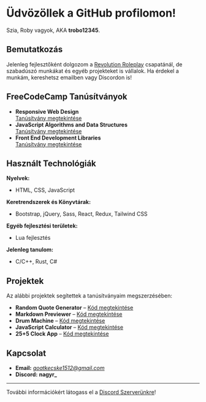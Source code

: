 # Üdvözöllek a GitHub profilomon!

Szia, Roby vagyok, AKA **trobo12345**.

## Bemutatkozás

Jelenleg fejlesztőként dolgozom a [Revolution Roleplay](https://revorp.com) csapatánál, de szabadúszó munkákat és egyéb projekteket is vállalok. Ha érdekel a munkám, kereshetsz emailben vagy Discordon is!

## FreeCodeCamp Tanúsítványok

- **Responsive Web Design**  
  [Tanúsítvány megtekintése](https://www.freecodecamp.org/certification/NRoby/responsive-web-design)
- **JavaScript Algorithms and Data Structures**  
  [Tanúsítvány megtekintése](https://www.freecodecamp.org/certification/NRoby/javascript-algorithms-and-data-structures-v8)
- **Front End Development Libraries**  
  [Tanúsítvány megtekintése](https://www.freecodecamp.org/certification/NRoby/front-end-development-libraries)

## Használt Technológiák

**Nyelvek:**
- HTML, CSS, JavaScript

**Keretrendszerek és Könyvtárak:**
- Bootstrap, jQuery, Sass, React, Redux, Tailwind CSS

**Egyéb fejlesztési területek:**
- Lua fejlesztés

**Jelenleg tanulom:**
- C/C++, Rust, C#

## Projektek

Az alábbi projektek segítettek a tanúsítványaim megszerzésében:

- **Random Quote Generator** – [Kód megtekintése](https://codepen.io/R-bert-Nagy-the-solid/pen/LEPJaPz)
- **Markdown Previewer** – [Kód megtekintése](https://codepen.io/R-bert-Nagy-the-solid/pen/pvzxzRG)
- **Drum Machine** – [Kód megtekintése](https://codepen.io/R-bert-Nagy-the-solid/pen/WbeaRMb)
- **JavaScript Calculator** – [Kód megtekintése](https://codepen.io/R-bert-Nagy-the-solid/pen/ogvaBMM)
- **25+5 Clock App** – [Kód megtekintése](https://codepen.io/R-bert-Nagy-the-solid/pen/RNbegje)

## Kapcsolat

- **Email:** *goatkecske1512@gmail.com*
- **Discord:** **nagyr_**

---

További információkért látogass el a [Discord Szerverünkre]([https://github.com/trobo12345](https://discord.gg/yVqV5yaMzA))!
